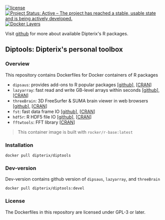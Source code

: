 [![license](https://img.shields.io/badge/license-GPLv3-blue.svg)](https://opensource.org/licenses/GPL-3.0)
[![Project Status: Active – The project has reached a stable, usable state and is being actively developed.](http://www.repostatus.org/badges/latest/active.svg)](http://www.repostatus.org/#active)
[![Docker Layers](https://images.microbadger.com/badges/image/dipterix/diptools.svg)](https://microbadger.com/images/dipterix/diptools "Get your own image badge on microbadger.com")

Visit [github](https://github.com/dipterix) for more about available Dipterix's R packages.


## Diptools: Dipterix's personal toolbox

### Overview

This repository contains Dockerfiles for Docker containers of R packages
* `dipsaus`: provides add-ons to R popular packages [[github](https://github.com/dipterix/dipsaus)], [[CRAN](https://cran.r-project.org/package=dipsaus)]
* `lazyarray`: fast read and write GB-level arrays within seconds [[github](https://github.com/dipterix/lazyarray)], [[CRAN](https://cran.r-project.org/package=lazyarray)]
* `threeBrain`: 3D FreeSurfer & SUMA brain viewer in web browsers 
[[github](https://github.com/dipterix/threeBrain)], [[CRAN](https://cran.r-project.org/package=threeBrain)]
* `fst`: fast data frame IO [[github](https://github.com/fstpackage/fst)], [[CRAN](https://cran.r-project.org/package=fst)]
* `hdf5r`: R HDF5 file IO [[github](https://github.com/hhoeflin/hdf5r)], [[CRAN](https://cran.r-project.org/package=hdf5r)]
* `fftwtools`: FFT library [[CRAN](https://cran.r-project.org/package=fftwtools)]

> This container image is built with `rocker/r-base:latest`

### Installation

```
docker pull dipterix/diptools
```

### Dev-version

Dev-version contains github version of `dipsaus`, `lazyarray`, and `threeBrain`

```
docker pull dipterix/diptools:devel
```

### License
The Dockerfiles in this repository are licensed under GPL-3 or later. 


